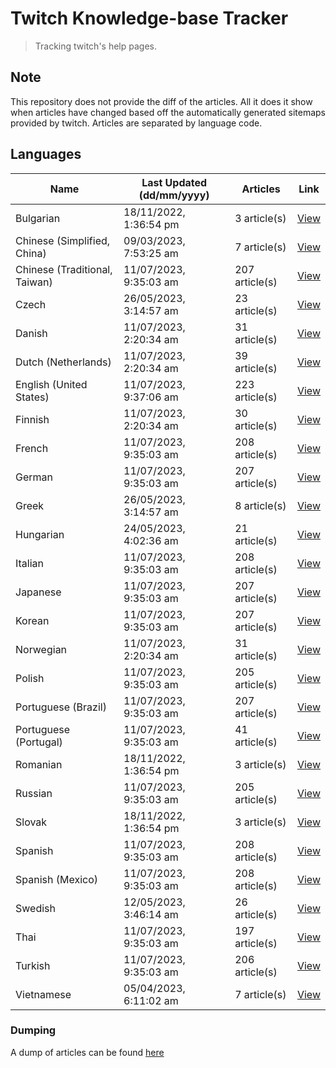 # Twitch Knowledge-base Tracker
> Tracking twitch's help pages. 

## Note
This repository does not provide the diff of the articles. All it does it show when articles have changed based
off the automatically generated sitemaps provided by twitch. Articles are separated by language code.

## Languages

| Name                          | Last Updated (dd/mm/yyyy) | Articles       | Link                   |
|-------------------------------|---------------------------|----------------|------------------------|
| Bulgarian                     | 18/11/2022, 1:36:54 pm    | 3 article(s)   | [View](docs/bg.md)     |
| Chinese (Simplified, China)   | 09/03/2023, 7:53:25 am    | 7 article(s)   | [View](docs/zh_CN.md)  |
| Chinese (Traditional, Taiwan) | 11/07/2023, 9:35:03 am    | 207 article(s) | [View](docs/zh_TW.md)  |
| Czech                         | 26/05/2023, 3:14:57 am    | 23 article(s)  | [View](docs/cs.md)     |
| Danish                        | 11/07/2023, 2:20:34 am    | 31 article(s)  | [View](docs/da.md)     |
| Dutch (Netherlands)           | 11/07/2023, 2:20:34 am    | 39 article(s)  | [View](docs/nl_NL.md)  |
| English (United States)       | 11/07/2023, 9:37:06 am    | 223 article(s) | [View](docs/en_US.md)  |
| Finnish                       | 11/07/2023, 2:20:34 am    | 30 article(s)  | [View](docs/fi.md)     |
| French                        | 11/07/2023, 9:35:03 am    | 208 article(s) | [View](docs/fr.md)     |
| German                        | 11/07/2023, 9:35:03 am    | 207 article(s) | [View](docs/de.md)     |
| Greek                         | 26/05/2023, 3:14:57 am    | 8 article(s)   | [View](docs/el.md)     |
| Hungarian                     | 24/05/2023, 4:02:36 am    | 21 article(s)  | [View](docs/hu.md)     |
| Italian                       | 11/07/2023, 9:35:03 am    | 208 article(s) | [View](docs/it.md)     |
| Japanese                      | 11/07/2023, 9:35:03 am    | 207 article(s) | [View](docs/ja.md)     |
| Korean                        | 11/07/2023, 9:35:03 am    | 207 article(s) | [View](docs/ko.md)     |
| Norwegian                     | 11/07/2023, 2:20:34 am    | 31 article(s)  | [View](docs/no.md)     |
| Polish                        | 11/07/2023, 9:35:03 am    | 205 article(s) | [View](docs/pl.md)     |
| Portuguese (Brazil)           | 11/07/2023, 9:35:03 am    | 207 article(s) | [View](docs/pt_BR.md)  |
| Portuguese (Portugal)         | 11/07/2023, 9:35:03 am    | 41 article(s)  | [View](docs/pt_PT.md)  |
| Romanian                      | 18/11/2022, 1:36:54 pm    | 3 article(s)   | [View](docs/ro.md)     |
| Russian                       | 11/07/2023, 9:35:03 am    | 205 article(s) | [View](docs/ru.md)     |
| Slovak                        | 18/11/2022, 1:36:54 pm    | 3 article(s)   | [View](docs/sk.md)     |
| Spanish                       | 11/07/2023, 9:35:03 am    | 208 article(s) | [View](docs/es.md)     |
| Spanish (Mexico)              | 11/07/2023, 9:35:03 am    | 208 article(s) | [View](docs/es_MX.md)  |
| Swedish                       | 12/05/2023, 3:46:14 am    | 26 article(s)  | [View](docs/sv.md)     |
| Thai                          | 11/07/2023, 9:35:03 am    | 197 article(s) | [View](docs/th.md)     |
| Turkish                       | 11/07/2023, 9:35:03 am    | 206 article(s) | [View](docs/tr.md)     |
| Vietnamese                    | 05/04/2023, 6:11:02 am    | 7 article(s)   | [View](docs/vi.md)     |

### Dumping
A dump of articles can be found [here](docs/RAW.md)